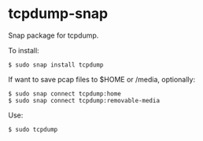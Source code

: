 # tcpdump-snap
Snap package for tcpdump.

To install:

    $ sudo snap install tcpdump

If want to save pcap files to $HOME or /media, optionally:

    $ sudo snap connect tcpdump:home
    $ sudo snap connect tcpdump:removable-media

Use:

    $ sudo tcpdump

